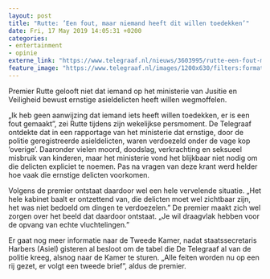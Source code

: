 ```yaml
---
layout: post
title: "Rutte: ’Een fout, maar niemand heeft dit willen toedekken’"
date: Fri, 17 May 2019 14:05:31 +0200
categories: 
- entertainment 
- opinie 
externe_link: "https://www.telegraaf.nl/nieuws/3603995/rutte-een-fout-maar-niemand-heeft-dit-willen-toedekken"
feature_image: "https://www.telegraaf.nl/images/1200x630/filters:format(jpeg):quality(80)/cdn-kiosk-api.telegraaf.nl/9bed66aa-789d-11e9-b92a-02d2fb1aa1d7.jpg"
---
```


<p class="intro">Premier Rutte gelooft niet dat iemand op het ministerie van Jusitie en Veiligheid bewust ernstige asieldelicten heeft willen wegmoffelen.</p> <p>„Ik heb geen aanwijzing dat iemand iets heeft willen toedekken, er is een fout gemaakt”, zei Rutte tijdens zijn wekelijkse persmoment. De Telegraaf ontdekte dat in een rapportage van het ministerie dat ernstige, door de politie geregistreerde asieldelicten, waren verdoezeld onder de vage kop ’overige’. Daaronder vielen moord, doodslag, verkrachting en seksueel misbruik van kinderen, maar het ministerie vond het blijkbaar niet nodig om die delicten expliciet te noemen. Pas na vragen van deze krant werd helder hoe vaak die ernstige delicten voorkomen.</p><p>Volgens de premier ontstaat daardoor wel een hele vervelende situatie. „Het hele kabinet baalt er ontzettend van, die delicten moet wel zichtbaar zijn, het was niet bedoeld om dingen te verdoezelen.” De premier maakt zich wel zorgen over het beeld dat daardoor ontstaat. „Je wil draagvlak hebben voor de opvang van echte vluchtelingen.”</p><p>Er gaat nog meer informatie naar de Tweede Kamer, nadat staatssecretaris Harbers (Asiel) gisteren al besloot om de tabel die De Telegraaf al van de politie kreeg, alsnog naar de Kamer te sturen. „Alle feiten worden nu op een rij gezet, er volgt een tweede brief”, aldus de premier.</p>
